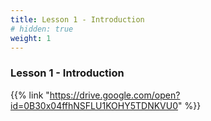 ```yaml
---
title: Lesson 1 - Introduction 
# hidden: true 
weight: 1
---
```


### Lesson 1 - Introduction

{{% link "https://drive.google.com/open?id=0B30x04ffhNSFLU1KOHY5TDNKVU0" %}}
